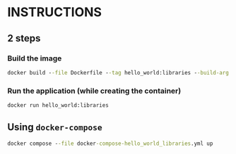 # INSTRUCTIONS

## 2 steps
### Build the image
```cmd
docker build --file Dockerfile --tag hello_world:libraries --build-arg PYTHON_VERSION=3.10.4 .
```

### Run the application (while creating the container)
```cmd
docker run hello_world:libraries
```


## Using `docker-compose`

```cmd
docker compose --file docker-compose-hello_world_libraries.yml up
```